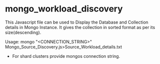 # mongo_workload_discovery

This Javascript file can be used to Display the Database and Collection details in Mongo Instance.
It gives the collection in sorted format as per its size(descending).

Usage:
mongo "<CONNECTION_STRING>" Mongo_Source_Discovery.js>Source_Workload_details.txt

* For shard clusters provide mongos connection string.

